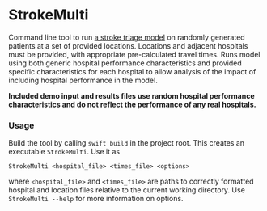 # StrokeMulti

Command line tool to run [a stroke triage model](https://github.com/eschenfeldt/stroke-swift) on randomly generated patients at a set of provided locations. Locations and adjacent hospitals must be provided, with appropriate pre-calculated travel times.  Runs model using both generic hospital performance characteristics and provided specific characteristics for each hospital to allow analysis of the impact of including hospital performance in the model.

**Included demo input and results files use random hospital performance characteristics and do not reflect the performance of any real hospitals.**

### Usage

Build the tool by calling `swift build` in the project root. This creates an executable `StrokeMulti`. Use it as

``` 
StrokeMulti <hospital_file> <times_file> <options> 
```

where `<hospital_file>` and `<times_file>` are paths to correctly formatted hospital and location files relative to the current working directory. Use `StrokeMulti --help` for more information on options.
